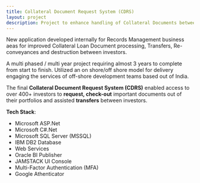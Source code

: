```yaml
---
title: Collateral Document Request System (CDRS)
layout: project
description: Project to enhance handling of Collateral Documents between with different business areas in order to expedite investor transfer and tracking of the same. 
---
```


New application developed internally for Records Management business aeas for improved Collateral Loan Document processing, Transfers, Re-conveyances and destruction between investors.

A multi phased / multi year project requiring almost 3 years to complete from start to finish. Utilized an on shore/off shore model for delivery engaging the services of off-shore development teams based out of India.

The final **Collateral Document Request System (CDRS)** enabled access to over 400+ investors to **request, check-out** important documents out of their portfolios and assisted **transfers** between investors.

**Tech Stack**:

- Microsoft ASP.Net
- Microsoft C#.Net
- Microsoft SQL Server (MSSQL)
- IBM DB2 Database
- Web Services
- Oracle BI Publisher
- JAMSTACK UI Console
- Multi-Factor Authentication (MFA) 
- Google Athenticator